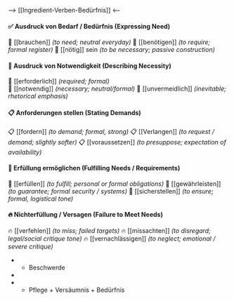 --> [[Ingredient-Verben-Bedürfnis]] <--

#### ✅ Ausdruck von Bedarf / Bedürfnis (Expressing Need)
🧲 [[brauchen]] *(to need; neutral everyday)*
🧲 [[benötigen]] *(to require; formal register)*
🧲 [[nötig]] sein *(to be necessary; passive construction)*

#### 🎯 Ausdruck von Notwendigkeit (Describing Necessity)
🎯 [[erforderlich]] *(required; formal)*  
🎯 [[notwendig]] *(necessary; neutral/formal)*
🎯 [[unvermeidlich]] *(inevitable; rhetorical emphasis)*

#### 📋 Anforderungen stellen (Stating Demands)
📋 [[fordern]] *(to demand; formal, strong)*
📋 [[Verlangen]] *(to request / demand; slightly softer)*
📋 [[voraussetzen]] *(to presuppose; expectation of availability)*

#### 🔧 Erfüllung ermöglichen (Fulfilling Needs / Requirements)
🔧 [[erfüllen]] *(to fulfill; personal or formal obligations)*
🔧 [[gewährleisten]] *(to guarantee; formal security / systems)*
🔧 [[sicherstellen]] *(to ensure; formal, logistical tone)*

#### 🔥 Nichterfüllung / Versagen (Failure to Meet Needs)
🔥 [[verfehlen]] *(to miss; failed targets)*
🔥 [[missachten]] *(to disregard; legal/social critique tone)*
🔥 [[vernachlässigen]] *(to neglect; emotional / severe critique)*


- - Beschwerde
- 

- - Pflege + Versäumnis + Bedürfnis